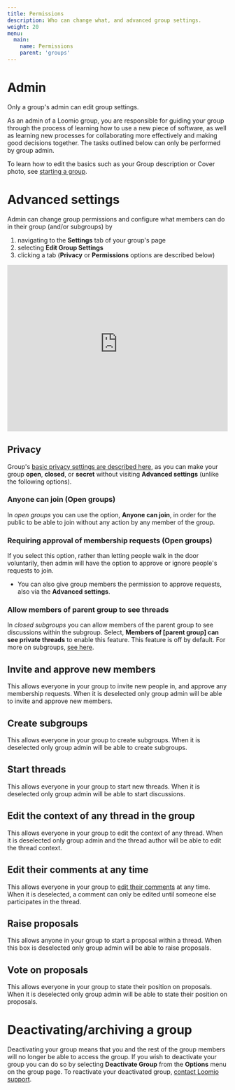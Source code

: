 ```yaml
---
title: Permissions
description: Who can change what, and advanced group settings.
weight: 20
menu:
  main:
    name: Permissions
    parent: 'groups'
---
```


# Admin

Only a group's admin can edit group settings.

As an admin of a Loomio group, you are responsible for guiding your group through the process of learning how to use a new piece of software, as well as learning new processes for collaborating more effectively and making good decisions together. The tasks outlined below can only be performed by group admin.

To learn how to edit the basics such as your Group description or Cover photo, see [starting a group](/en/user_manual/getting_started/starting_a_group).

# Advanced settings

Admin can change group permissions and configure what members can do in their group (and/or subgroups) by

1. navigating to the **Settings** tab of your group's page
2. selecting **Edit Group Settings**
3. clicking a tab (**Privacy** or **Permissions** options are described below)

<iframe width="100%" height="380px" src="https://www.youtube-nocookie.com/embed/ye08QEnP1_A" frameborder="0" allowfullscreen></iframe>

## Privacy

Group's [basic privacy settings are described here](/en/user_manual/getting_started/starting_a_group/#privacy), as you can make your group **open**, **closed**, or **secret** without visiting **Advanced settings** (unlike the following options).

### Anyone can join (Open groups)

In _open groups_ you can use the option, **Anyone can join**, in order for the public to be able to join without any action by any member of the group.

### Requiring approval of membership requests (Open groups)

If you select this option, rather than letting people walk in the door voluntarily, then admin will have the option to approve or ignore people's requests to join.

- You can also give group members the permission to approve requests, also via the **Advanced settings**.

### Allow members of parent group to see threads

In _closed subgroups_ you can allow members of the parent group to see discussions within the subgroup.
Select, **Members of [parent group] can see private threads** to enable this feature. This feature is off by default. For more on subgroups, [see here](../subgroups).

## Invite and approve new members

This allows everyone in your group to invite new people in, and approve any membership requests. When it is deselected only group admin will be able to invite and approve new members.

## Create subgroups

This allows everyone in your group to create subgroups. When it is deselected only group admin will be able to create subgroups.

## Start threads

This allows everyone in your group to start new threads. When it is deselected only group admin will be able to start discussions.

## Edit the context of any thread in the group

This allows everyone in your group to edit the context of any thread. When it is deselected only group admin and the thread author will be able to edit the thread context.

## Edit their comments at any time

This allows everyone in your group to [edit their comments](../../threads/#editing-comments) at any time. When it is deselected, a comment can only be edited until someone else participates in the thread.

## Raise proposals

This allows anyone in your group to start a proposal within a thread. When this box is deselected only group admin will be able to raise proposals.

## Vote on proposals

This allows everyone in your group to state their position on proposals. When it is deselected only group admin will be able to state their position on proposals.

# Deactivating/archiving a group

Deactivating your group means that you and the rest of the group members will no longer be able to access the group. If you wish to deactivate your group you can do so by selecting **Deactivate Group** from the **Options** menu on the group page. To reactivate your deactivated group, [contact Loomio support](https://www.loomio.org/contact).
